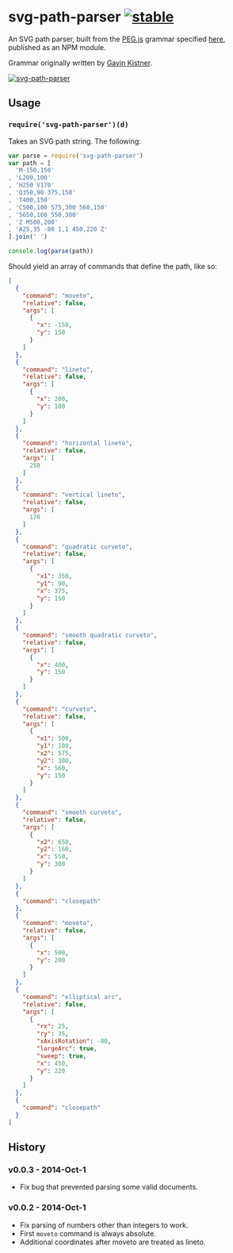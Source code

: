 # svg-path-parser [![stable](http://hughsk.github.io/stability-badges/dist/stable.svg)](http://github.com/hughsk/stability-badges) #

An SVG path parser, built from the [PEG.js](http://pegjs.majda.cz/) grammar
specified [here](http://pastie.org/1036541), published as an NPM module.

Grammar originally written by [Gavin Kistner](http://github.com/Phrogz).

[![svg-path-parser](https://nodei.co/npm/svg-path-parser.png?mini=true)](https://nodei.co/npm/svg-path-parser)

## Usage ##

### `require('svg-path-parser')(d)` ###

Takes an SVG path string. The following:

``` javascript
var parse = require('svg-path-parser')
var path = [
  'M-150,150'
, 'L200,100'
, 'H250 V170'
, 'Q350,90 375,150'
, 'T400,150'
, 'C500,100 575,300 560,150'
, 'S650,160 550,300'
, 'Z M500,200'
, 'A25,35 -80 1,1 450,220 Z'
].join(' ')

console.log(parse(path))
```

Should yield an array of commands that define the path, like so:

``` json
[
  {
    "command": "moveto",
    "relative": false,
    "args": [
      {
        "x": -150,
        "y": 150
      }
    ]
  },
  {
    "command": "lineto",
    "relative": false,
    "args": [
      {
        "x": 200,
        "y": 100
      }
    ]
  },
  {
    "command": "horizontal lineto",
    "relative": false,
    "args": [
      250
    ]
  },
  {
    "command": "vertical lineto",
    "relative": false,
    "args": [
      170
    ]
  },
  {
    "command": "quadratic curveto",
    "relative": false,
    "args": [
      {
        "x1": 350,
        "y1": 90,
        "x": 375,
        "y": 150
      }
    ]
  },
  {
    "command": "smooth quadratic curveto",
    "relative": false,
    "args": [
      {
        "x": 400,
        "y": 150
      }
    ]
  },
  {
    "command": "curveto",
    "relative": false,
    "args": [
      {
        "x1": 500,
        "y1": 100,
        "x2": 575,
        "y2": 300,
        "x": 560,
        "y": 150
      }
    ]
  },
  {
    "command": "smooth curveto",
    "relative": false,
    "args": [
      {
        "x2": 650,
        "y2": 160,
        "x": 550,
        "y": 300
      }
    ]
  },
  {
    "command": "closepath"
  },
  {
    "command": "moveto",
    "relative": false,
    "args": [
      {
        "x": 500,
        "y": 200
      }
    ]
  },
  {
    "command": "elliptical arc",
    "relative": false,
    "args": [
      {
        "rx": 25,
        "ry": 35,
        "xAxisRotation": -80,
        "largeArc": true,
        "sweep": true,
        "x": 450,
        "y": 220
      }
    ]
  },
  {
    "command": "closepath"
  }
]
```

## History

### v0.0.3 - 2014-Oct-1
+ Fix bug that prevented parsing some valid documents.

### v0.0.2 - 2014-Oct-1
+ Fix parsing of numbers other than integers to work.
+ First `moveto` command is always absolute.
+ Additional coordinates after moveto are treated as lineto.